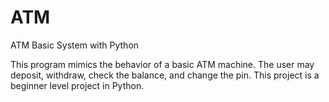 # ATM
ATM Basic System with Python

This program mimics the behavior of a basic ATM machine. The user may deposit, withdraw, check the balance, and change the pin.
This project is a beginner level project in Python.
